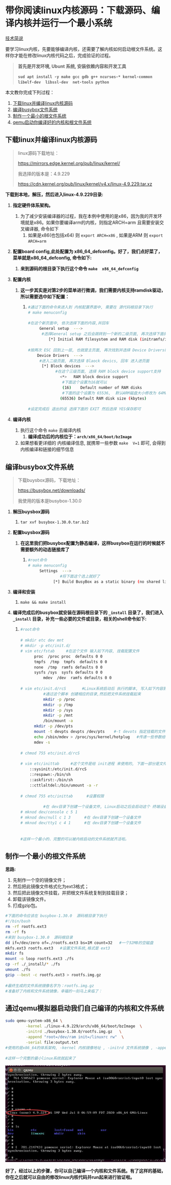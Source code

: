 # 带你阅读linux内核源码：下载源码、编译内核并运行一个最小系统

[技术简说](https://space.bilibili.com/646178510)

要学习linux内核，先要能够编译内核，还需要了解内核如何启动根文件系统。这样你才能在修改linux内核代码之后，完成验证的过程。

> **首先是开发环境,  Ubunt 系统, 安装依赖内容和开发工具**
>
> **`sud apt install -y make gcc gdb g++ ncurses-* kernel-common libelf-dev  libssl-dev  net-tools python `**



本文教你完成下列过程：

1. [下载linux并编译linux内核源码](#下载linux并编译linux内核源码)
2. [编译busybox文件系统](#编译busybox文件系统)
3. [制作一个最小的根文件系统](#制作一个最小的根文件系统)
4. [qemu启动你编译好的内核和根文件系统](#通过qemu模拟器启动我们自己编译的内核和文件系统)



## 下载linux并编译linux内核源码

> linux源码下载地址：
>
> https://mirrors.edge.kernel.org/pub/linux/kernel/
>
> 我选择的版本是：4.9.229
>
> https://cdn.kernel.org/pub/linux/kernel/v4.x/linux-4.9.229.tar.xz



**下载到本地，解压，然后进入linux-4.9.229目录:**

1. **指定硬件体系架构。**

   1. 为了减少安装编译器的过程，我在本例中使用的是x86，因为我的开发环境就是x86。如果你要编译arm的内核，则指定ARCH=arm 且需要安装交叉编译器, 命令如下
      1. 如果是x86(也包括x64) 则 `export ARCH=x86`  ,  如果是ARM 则 `export ARCH=arm`

2. **配置board config,此处配置为 x86_64_defconfig。好了，我们点好菜了，菜单就是x86_64_defconfig,  命令如下:**

   1. **来到源码的根目录下执行这个命令 `make  x86_64_defconfig`**

3. **配置内核**

   1. **这一步其实是对第2步的菜单进行微调，我们需要内核支持ramdisk驱动，所以需要选中如下配置：**

      1. ```bash
         #通过下面的命令来进入到 内核配置界面中, 需要在 源代码根目录下执行
         # make menuconfig
         
         #在这个新页面中, 依次选择下面的内容,并回车
         	  General setup  --->
         	   #选择General setup 之后会跳转到一个新的二级页面, 再次选择下面的选项, 星号用空格打上
         	      [*] Initial RAM filesystem and RAM disk (initramfs/initrd) support
         
         #按两次 ESC 回到上一层, 也就是主页面, 再次找到并选择 Device Drivers硬件驱动
             Device Drivers  --->
              #进入二级页面, 再次选择 Blaock devics, 回车 进入进页面
               [*] Block devices  --->
                     #在这个三级页面, 选择 RAM block device support支持
                       <*>   RAM block device support
                        #下面这个设置为16就可以
                        (16)    Default number of RAM disks 
                        #下面的这个设置为 65536,  默认ARM磁盘大小修改为 64MB
                       (65536) Default RAM disk size (kbytes)
         
         #设定完成后 退出的话 选择下面的 EXIT 然后选择 YES保存即可
         ```

4. **编译内核**

   1. 执行这个命令 `make`  去编译内核
      1. **编译成功后的内核位于：`arch/x86_64/boot/bzImage`**
   2. 如果想看更详细的 内核编译信息, 就携带一些参数  `make  V=1` 即可, 会得到内核编译和链接的细节信息



## 编译busybox文件系统

> 下载buysbox源码，下载地址：
>
> https://busybox.net/downloads/
>
> 我使用的版本是busybox-1.30.0

1. **解压buysbox源码**

   1. `tar xvf busybox-1.30.0.tar.bz2`

2. **配置buysbox源码**

   1. **在这里我们把busybox配置为静态编译，这样busybox在运行的时候就不需要额外的动态链接库了**

      1. ```bash
         #root命令
         # make menuconfig
              Settings  --->
              		   #将下面这个选上就好了
                    [*] Build BusyBox as a static binary (no shared libs)
         ```

3. **编译和安装**

   1. `make && make install`

4. **编译完成后的busybox就安装在源码根目录下的  `_install` 目录了，我们进入 `_install` 目录，补充一些必要的文件或目录，相关的shell命令如下:**

   1. ```bash
      #root命令
      
      # mkdir etc dev mnt
      # mkdir -p etc/init.d/
      # vim etc/fstab     #在这个文件 输入如下内容, 挂载配置文件
            proc  /proc proc  defaults 0 0
            tmpfs  /tmp  tmpfs  defaults 0 0
            none  /tmp  ramfs defaults 0 0
            sysfs /sys  sysfs defaults 0 0
      			mdev  /dev  ramfs defaults 0 0
      			
      # vim etc/init.d/rcS       #Linux系统启动后 执行的脚本, 写入如下内容到这个文件
      			#通过这个脚本 创建相应的目录,然后把文件系统挂载起来
      			mkdir -p /proc
      			mkdir -p /tmp
      			mkdir -p /sys
      			mkdir -p /mnt
      			/bin/mount -a
            mkdir -p /dev/pts  
            mount -t devpts devpts /dev/pts    #-t devots 指定挂载的文件系统是 devpts
            echo /sbin/mdev > /proc/sys/kernel/hotplug   #传递一些参数给 hotplug,实现设备热插拔
            mdev -s
            
      # chmod 755 etc/init.d/rcS
      
      # vim etc/inittab     #这个文件是给 init进程 来使用的, 下面一部分是文件内容
          ::sysinit:/etc/init.d/rcS
          ::respawn:-/bin/sh
          ::askfirst:-/bin/sh
          ::cttlaltdel:/bin/umount -a -r
      
      # chmod 755 etc/inittab      #设置权限
      
      			#在 dev目录下创建一个设备文件, Linux启动之后会启动这个 终端设备文件, 这样才能进入到控制台
      # mknod dev/console c 5 1   
      # mknod dev/null c 1 3      #在 dev目录下创建一个设备文件
      # mknod dev/tty1 c 4 1      #在 dev目录下创建一个设备文件
      
      
      #这样一个最小的、完整的可以被内核启动的文件系统就齐活啦。
      ```





## 制作一个最小的根文件系统

**思路:**

1. 先制作一个空的镜像文件；
2. 然后把此镜像文件格式化为ext3格式；
3. 然后把此镜像文件挂载，并把根文件系统复制到挂载目录；
4. 卸载该镜像文件。
5. 打成gzip包。

```bash
#下面的命令应该在 busybox-1.30.0  源码根目录下执行
#!/bin/bash
rm -rf rootfs.ext3
rm -rf fs
#来到 busybox-1.30.0  源码根目录
dd if=/dev/zero of=./rootfs.ext3 bs=1M count=32   #一个32MB的空磁盘
mkfs.ext3 rootfs.ext3   #设置文件系统,格式是 ext3
mkdir fs
mount -o loop rootfs.ext3 ./fs
cp -rf ./_install/* ./fs
umount ./fs
gzip --best -c rootfs.ext3 > rootfs.img.gz

#最终生成的文件系统镜像名字为：rootfs.img.gz
#准备好了内核和文件系统镜像，幸福的一刻马上来临了：
```





## 通过qemu模拟器启动我们自己编译的内核和文件系统

```bash
sudo qemu-system-x86_64 \
		 -kernel ./linux-4.9.229/arch/x86_64/boot/bzImage  \
		 -initrd ./busybox-1.30.0/rootfs.img.gz   \
		 -append "root=/dev/ram init=/linuxrc rw"  \
		 -serial file:output.txt
#使用的是x86_64的体系架构, -kernel 内核镜像地址 , -initrd 文件系统镜像 , -append 传给内核的参数 init告诉内核去哪里找第一个init进程的可执行二进制文件 并设置为可读写文件系统, -serial 是设置日志输出的位置

#这样一个完整的最小linux系统就起来了
```

<img src="jpg/qemu.jpg" alt="qemu" style="zoom:100%;" />

**好了，经过以上的步骤，你可以自己编译一个内核和文件系统。有了这样的基础，你在之后就可以自由的修改linux内核代码并run起来进行验证啦。**

